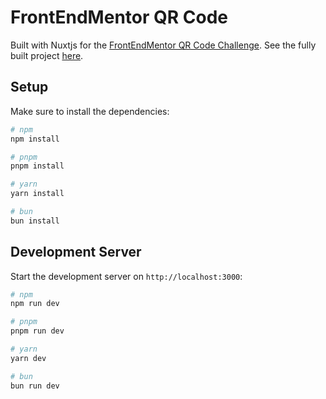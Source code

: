 # FrontEndMentor QR Code


Built with Nuxtjs for the [FrontEndMentor QR Code Challenge](https://www.frontendmentor.io/challenges/qr-code-component-iux_sIO_H).
See the fully built project [here](https://spark-fem-qr.netlify.app/).

## Setup

Make sure to install the dependencies:

```bash
# npm
npm install

# pnpm
pnpm install

# yarn
yarn install

# bun
bun install
```

## Development Server

Start the development server on `http://localhost:3000`:

```bash
# npm
npm run dev

# pnpm
pnpm run dev

# yarn
yarn dev

# bun
bun run dev
```